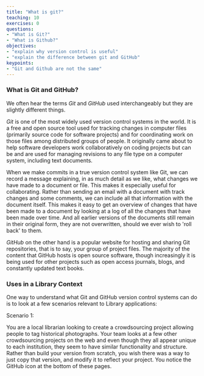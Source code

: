 ```yaml
---
title: "What is git?"
teaching: 10
exercises: 0
questions:
- "What is Git?"
- "What is Github?"
objectives:
- "explain why version control is useful"
- "explain the difference between git and GitHub"
keypoints:
- "Git and Github are not the same"
---
```

### What is Git and GitHub?

We often hear the terms *Git* and *GitHub* used interchangeably but they are slightly different things.

*Git* is one of the most widely used version control systems in the world. It is a free and open source tool used for tracking changes in computer files (primarily source code for software projects) and for coordinating work on those files among distributed groups of people. It originally came about to help software developers work collaboratively on coding projects but can be and are used for managing revisions to any file type on a computer system, including text documents.

When we make commits in a true version control system like Git, we can record a message explaining, in as much detail as we like, what changes we have made to a document or file. This makes it especially useful for collaborating. Rather than sending an email with a document with track changes and some comments, we can include all that information with the document itself. This makes it easy to get an overview of changes that have been made to a document by looking at a log of all the changes that have been made over time. And all earlier versions of the documents still remain in their original form, they are not overwritten, should we ever wish to 'roll back' to them.

*GitHub* on the other hand is a popular website for hosting and sharing Git repositories, that is to say, your group of project files. The majority of the content that GitHub hosts is open source software, though increasingly it is being used for other projects such as open access journals, blogs, and constantly updated text books. 

### Uses in a Library Context

One way to understand what Git and GitHub version control systems can do is to look at a few scenarios relevant to Library applications: 

Scenario 1: 

You are a local librarian looking to create a crowdsourcing project allowing people to tag historical photographs. Your team looks at a few other crowdsourcing projects on the web and even though they all appear unique to each institution, they seem to have similar functionality and structure. Rather than build your version from scratch, you wish there was a way to just copy that version, and modify it to reflect your project. You notice the GitHub icon at the bottom of these pages. 

